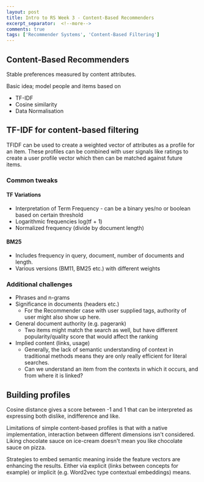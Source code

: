 ```yaml
---
layout: post
title: Intro to RS Week 3 - Content-Based Recommenders
excerpt_separator:  <!--more-->
comments: true
tags: ['Recommender Systems', 'Content-Based Filtering']
---
```


## Content-Based Recommenders
Stable preferences measured by content attributes.

Basic idea; model people and items based on

* TF-IDF
* Cosine similarity
* Data Normalisation

<!--more-->

## TF-IDF for content-based filtering
TFIDF can be used to create a weighted vector of attributes as a profile for an item.
These profiles can be combined with user signals like ratings to create a user profile vector which then can be matched against future items.

### Common tweaks

#### TF Variations
* Interpretation of Term Frequency - can be a binary yes/no or boolean based on certain threshold
* Logarithmic frequencies log(tf + 1)
* Normalized frequency (divide by document length)

#### BM25
* Includes frequency in query, document, number of documents and length.
* Various versions (BM11, BM25 etc.) with different weights

### Additional challenges
* Phrases and n-grams
* Significance in documents (headers etc.)
  * For the Recommender case with user supplied tags, authority of user might also show up here.
* General document authority (e.g. pagerank)
  * Two items might match the search as well, but have different popularity/quality score that would affect the ranking
* Implied content (links, usage)
  * Generally, the lack of semantic understanding of context in traditional methods means they are only really efficient for literal searches.
  * Can we understand an item from the contexts in which it occurs, and from where it is linked?

## Building profiles
Cosine distance gives a score between -1 and 1 that can be interpreted as expressing both dislike, indifference and like.

Limitations of simple content-based profiles is that with a native implementation, interaction between different dimensions isn't considered. Liking chocolate sauce on ice-cream doesn't mean you like chocolate sauce on pizza.

Strategies to embed semantic meaning inside the feature vectors are enhancing the results. Either via explicit (links between concepts for example) or implicit (e.g. Word2vec type contextual embeddings) means.
